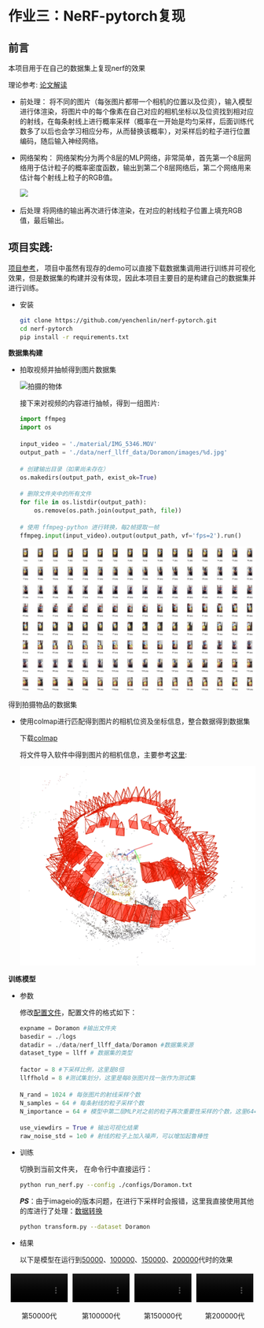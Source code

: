 # 作业三：NeRF-pytorch复现

## 前言
本项目用于在自己的数据集上复现nerf的效果

理论参考:
[论文解读](https://www.bilibili.com/video/BV1CC411V7oq/?spm_id_from=333.337.search-card.all.click&vd_source=0fbfb8d661ad4bc042e989ccabc1f48e)

- 前处理：
将不同的图片（每张图片都带一个相机的位置以及位资），输入模型进行体渲染，将图片中的每个像素在自己对应的相机坐标以及位资找到相对应的射线，在每条射线上进行概率采样（概率在一开始是均匀采样，后面训练代数多了以后也会学习相应分布，从而替换该概率），对采样后的粒子进行位置编码，随后输入神经网络。

- 网络架构：
网络架构分为两个8层的MLP网络，非常简单，首先第一个8层网络用于估计粒子的概率密度函数，输出到第二个8层网络后，第二个网络用来估计每个射线上粒子的RGB值。

  <img src='imgs/pipeline.jpg'/>

- 后处理
将网络的输出再次进行体渲染，在对应的射线粒子位置上填充RGB值，最后输出。


## 项目实践:
[项目参考](https://github.com/yenchenlin/nerf-pytorch)，
项目中虽然有现存的demo可以直接下载数据集调用进行训练并可视化效果，但是数据集的构建并没有体现，因此本项目主要目的是构建自己的数据集并进行训练。

* 安装

  ```sh
  git clone https://github.com/yenchenlin/nerf-pytorch.git
  cd nerf-pytorch
  pip install -r requirements.txt
  ```
**数据集构建**
- 拍取视频并抽帧得到图片数据集
  
  ![拍摄的物体](./material/IMG_5346.gif)

  接下来对视频的内容进行抽帧，得到一组图片:
  ```python
  import ffmpeg
  import os

  input_video = './material/IMG_5346.MOV'
  output_path = './data/nerf_llff_data/Doramon/images/%d.jpg'

  # 创建输出目录（如果尚未存在）
  os.makedirs(output_path, exist_ok=True)

  # 删除文件夹中的所有文件
  for file in os.listdir(output_path):
      os.remove(os.path.join(output_path, file))

  # 使用 ffmpeg-python 进行转换，每2帧提取一帧
  ffmpeg.input(input_video).output(output_path, vf='fps=2').run()
  ```
  <img src='./material/image.png'/>
得到拍摄物品的数据集

- 使用colmap进行匹配得到图片的相机位资及坐标信息，整合数据得到数据集
  
  下载[colmap](https://demuc.de/colmap/#download)

  将文件导入软件中得到图片的相机信息，主要参考[这里](https://zhuanlan.zhihu.com/p/576416530):
  
  <img src='./material/camera.PNG'/>
  
**训练模型**

- 参数
  
  修改[配置文件](./configs/Doramon.txt)，配置文件的格式如下：
  ```python
  expname = Doramon #输出文件夹
  basedir = ./logs 
  datadir = ./data/nerf_llff_data/Doramon #数据集来源
  dataset_type = llff # 数据集的类型

  factor = 8 #下采样比例，这里是8倍
  llffhold = 8 #测试集划分，这里是每8张图片找一张作为测试集

  N_rand = 1024 # 每张图片的射线采样个数
  N_samples = 64 # 每条射线的粒子采样个数
  N_importance = 64 # 模型中第二层MLP对之前的粒子再次重要性采样的个数，这里64=64表示全用

  use_viewdirs = True # 输出可视化结果
  raw_noise_std = 1e0 # 射线的粒子上加入噪声，可以增加起鲁棒性
  ```
  
- 训练
  
  切换到当前文件夹，
  在命令行中直接运行：

  ```sh
  python run_nerf.py --config ./configs/Doramon.txt
  ```
  
  ***PS***：由于imageio的版本问题，在进行下采样时会报错，这里我直接使用其他的库进行了处理：[数据转换](./transform.py)
  ```sh
  python transform.py --dataset Doramon
  ```
- 结果
  
  以下是模型在运行到[50000](./logs/Doramon/prange_spiral_050000_rgb.mp4)、[100000](./logs/Doramon/prange_spiral_100000_rgb.mp4)、[150000](./logs/Doramon/prange_spiral_150000_rgb.mp4)、[200000](./logs/Doramon/prange_spiral_200000_rgb.mp4)代时的效果

<style>
  .video-container {
    display: flex;
    flex-wrap: wrap;
    justify-content: space-between;
  }
  .video-item {
    flex: 1 1 22%; /* 每个视频占据 22% 的宽度，剩下的用于间距 */
    margin: 5px;
    text-align: center; /* 居中文本 */
  }
  .video-item video {
    width: 100%;
    height: auto; /* 保持视频的纵横比 */
  }
</style>

<div class="video-container">
  <div class="video-item">
    <video controls>
      <source src="./logs/Doramon/prange_spiral_050000_rgb.mp4" type="video/mp4">
      您的浏览器不支持 HTML5 视频标签。
    </video>
    <p>第50000代</p>
  </div>
  <div class="video-item">
    <video controls>
      <source src="./logs/Doramon/prange_spiral_150000_rgb.mp4" type="video/mp4">
      您的浏览器不支持 HTML5 视频标签。
    </video>
    <p>第100000代</p>
  </div>
  <div class="video-item">
    <video controls>
      <source src="./logs/Doramon/prange_spiral_100000_rgb.mp4" type="video/mp4">
      您的浏览器不支持 HTML5 视频标签。
    </video>
    <p>第150000代</p>
  </div>
  <div class="video-item">
    <video controls>
      <source src="./logs/Doramon/prange_spiral_200000_rgb.mp4" type="video/mp4">
      您的浏览器不支持 HTML5 视频标签。
    </video>
    <p>第200000代</p>
  </div>
</div>
